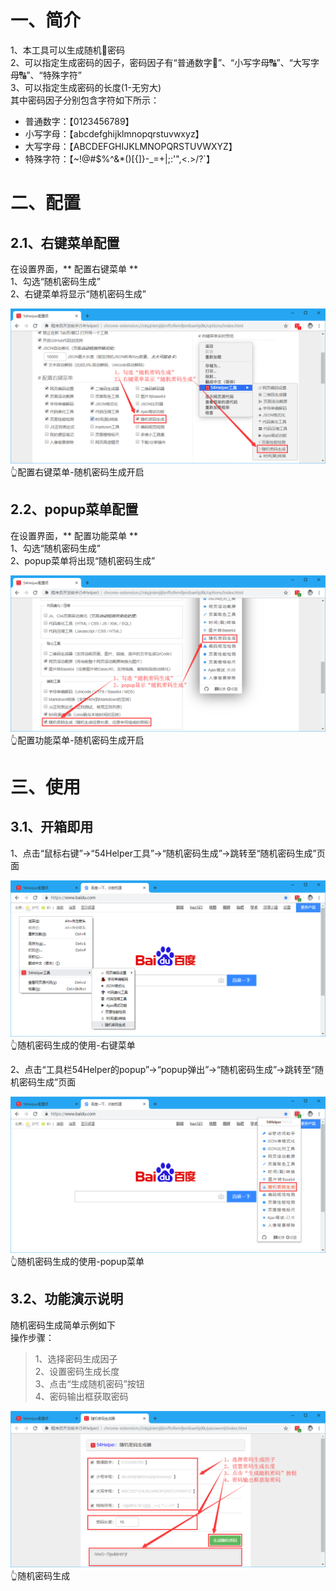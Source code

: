 # 一、简介
1、本工具可以生成随机🔀密码  
2、可以指定生成密码的因子，密码因子有“普通数字🔢”、“小写字母🔠”、“大写字母🔠”、“特殊字符”  
3、可以指定生成密码的长度(1-无穷大)  
其中密码因子分别包含字符如下所示：  
- 普通数字：【0123456789】
- 小写字母：【abcdefghijklmnopqrstuvwxyz】
- 大写字母：【ABCDEFGHIJKLMNOPQRSTUVWXYZ】
- 特殊字符：【~!@#$%^&*()[{]}-_=+|;:'",<.>/?`】

# 二、配置
## 2.1、右键菜单配置
在设置界面，** 配置右键菜单 **  
1、勾选“随机密码生成”  
2、右键菜单将显示“随机密码生成”  

![配置右键菜单-随机密码生成开启](../img/password-1.png)
👆配置右键菜单-随机密码生成开启

## 2.2、popup菜单配置
在设置界面，** 配置功能菜单 **  
1、勾选“随机密码生成”  
2、popup菜单将出现“随机密码生成”  

![配置功能菜单-随机密码生成开启](../img/password-2.png)
👆配置功能菜单-随机密码生成开启

# 三、使用
## 3.1、开箱即用
1、点击“鼠标右键”->“54Helper工具”->“随机密码生成”->跳转至“随机密码生成”页面  

![随机密码生成的使用-右键菜单](../img/password-3.png)
👆随机密码生成的使用-右键菜单

2、点击“工具栏54Helper的popup”->“popup弹出”->“随机密码生成”->跳转至“随机密码生成”页面  

![随机密码生成的使用-popup菜单](../img/password-4.png)
👆随机密码生成的使用-popup菜单

## 3.2、功能演示说明  
随机密码生成简单示例如下  
操作步骤：  
> 1、选择密码生成因子  
> 2、设置密码生成长度  
> 3、点击“生成随机密码”按钮  
> 4、密码输出框获取密码  

![随机密码生成](../img/password-5.png)
👆随机密码生成
